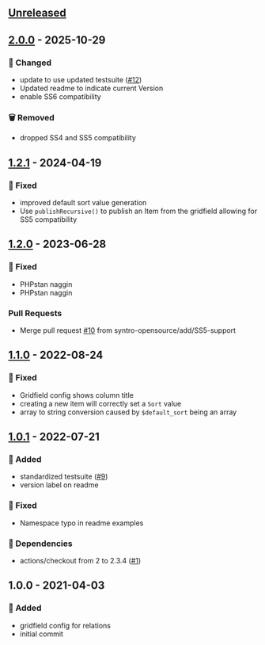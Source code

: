 <a name="unreleased"></a>
## [Unreleased]


<a name="2.0.0"></a>
## [2.0.0] - 2025-10-29
### 🔧 Changed
- update to use updated testsuite ([#12](https://github.com/syntro-opensource/silverstripe-elemental-baseitem/issues/12))
- Updated readme to indicate current Version
- enable SS6 compatibility

### 🗑 Removed
- dropped SS4 and SS5 compatibility


<a name="1.2.1"></a>
## [1.2.1] - 2024-04-19
### 🐞 Fixed
- improved default sort value generation
- Use `publishRecursive()` to publish an Item from the gridfield allowing for SS5 compatibility


<a name="1.2.0"></a>
## [1.2.0] - 2023-06-28
### 🐞 Fixed
- PHPstan naggin
- PHPstan naggin

### Pull Requests
- Merge pull request [#10](https://github.com/syntro-opensource/silverstripe-elemental-baseitem/issues/10) from syntro-opensource/add/SS5-support


<a name="1.1.0"></a>
## [1.1.0] - 2022-08-24
### 🐞 Fixed
- Gridfield config shows column title
- creating a new item will correctly set a `Sort` value
- array to string conversion caused by `$default_sort` being an array


<a name="1.0.1"></a>
## [1.0.1] - 2022-07-21
### 🍰 Added
- standardized testsuite ([#9](https://github.com/syntro-opensource/silverstripe-elemental-baseitem/issues/9))
- version label on readme

### 🐞 Fixed
- Namespace typo in readme examples

### 🧬 Dependencies
- actions/checkout from 2 to 2.3.4 ([#1](https://github.com/syntro-opensource/silverstripe-elemental-baseitem/issues/1))


<a name="1.0.0"></a>
## 1.0.0 - 2021-04-03
### 🍰 Added
- gridfield config for relations
- initial commit


[Unreleased]: https://github.com/syntro-opensource/silverstripe-elemental-baseitem/compare/2.0.0...HEAD
[2.0.0]: https://github.com/syntro-opensource/silverstripe-elemental-baseitem/compare/1.2.1...2.0.0
[1.2.1]: https://github.com/syntro-opensource/silverstripe-elemental-baseitem/compare/1.2.0...1.2.1
[1.2.0]: https://github.com/syntro-opensource/silverstripe-elemental-baseitem/compare/1.1.0...1.2.0
[1.1.0]: https://github.com/syntro-opensource/silverstripe-elemental-baseitem/compare/1.0.1...1.1.0
[1.0.1]: https://github.com/syntro-opensource/silverstripe-elemental-baseitem/compare/1.0.0...1.0.1
